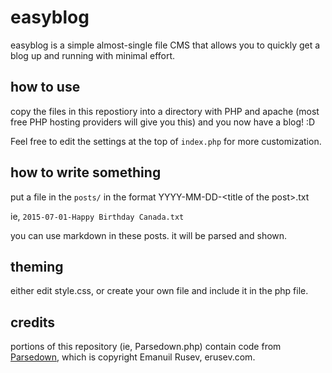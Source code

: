 # easyblog

easyblog is a simple almost-single file CMS that allows you to quickly get a blog up and running with minimal effort.

## how to use

copy the files in this repostiory into a directory with PHP and apache (most free PHP hosting providers will give you this) and you now have a blog! :D

Feel free to edit the settings at the top of `index.php` for more customization.

## how to write something

put a file in the `posts/` in the format YYYY-MM-DD-\<title of the post\>.txt

ie, `2015-07-01-Happy Birthday Canada.txt`

you can use markdown in these posts. it will be parsed and shown.

## theming

either edit style.css, or create your own file and include it in the php file.

## credits

portions of this repository (ie, Parsedown.php) contain code from [Parsedown](https://github.com/erusev/parsedown), which is copyright Emanuil Rusev, erusev.com.

